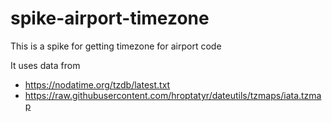 # spike-airport-timezone

This is a spike for getting timezone for airport code

It uses data from
 - https://nodatime.org/tzdb/latest.txt
 - https://raw.githubusercontent.com/hroptatyr/dateutils/tzmaps/iata.tzmap
